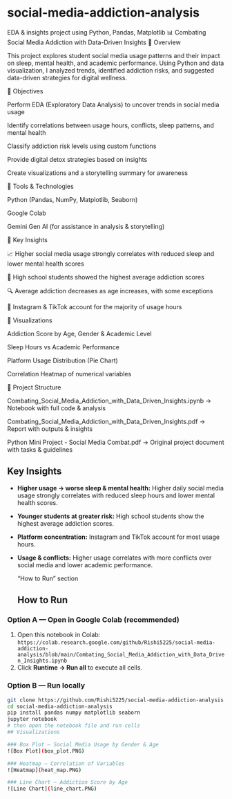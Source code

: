 # social-media-addiction-analysis
EDA &amp; insights project using Python, Pandas, Matplotlib
📊 Combating Social Media Addiction with Data-Driven Insights
🔹 Overview

This project explores student social media usage patterns and their impact on sleep, mental health, and academic performance. Using Python and data visualization, I analyzed trends, identified addiction risks, and suggested data-driven strategies for digital wellness.

🔹 Objectives

Perform EDA (Exploratory Data Analysis) to uncover trends in social media usage

Identify correlations between usage hours, conflicts, sleep patterns, and mental health

Classify addiction risk levels using custom functions

Provide digital detox strategies based on insights

Create visualizations and a storytelling summary for awareness

🔹 Tools & Technologies

Python (Pandas, NumPy, Matplotlib, Seaborn)

Google Colab

Gemini Gen AI (for assistance in analysis & storytelling)

🔹 Key Insights

📈 Higher social media usage strongly correlates with reduced sleep and lower mental health scores

🎯 High school students showed the highest average addiction scores

🔍 Average addiction decreases as age increases, with some exceptions

📱 Instagram & TikTok account for the majority of usage hours

🔹 Visualizations

Addiction Score by Age, Gender & Academic Level

Sleep Hours vs Academic Performance

Platform Usage Distribution (Pie Chart)

Correlation Heatmap of numerical variables

🔹 Project Structure

Combating_Social_Media_Addiction_with_Data_Driven_Insights.ipynb → Notebook with full code & analysis

Combating_Social_Media_Addiction_with_Data_Driven_Insights.pdf → Report with outputs & insights

Python Mini Project - Social Media Combat.pdf → Original project document with tasks & guidelines
## Key Insights
- **Higher usage → worse sleep & mental health:** Higher daily social media usage strongly correlates with reduced sleep hours and lower mental health scores.
- **Younger students at greater risk:** High school students show the highest average addiction scores.
- **Platform concentration:** Instagram and TikTok account for most usage hours.
- **Usage & conflicts:** Higher usage correlates with more conflicts over social media and lower academic performance.

  “How to Run” section
  ## How to Run

### Option A — Open in Google Colab (recommended)
1. Open this notebook in Colab:  
   `https://colab.research.google.com/github/Rishi5225/social-media-addiction-analysis/blob/main/Combating_Social_Media_Addiction_with_Data_Driven_Insights.ipynb`
2. Click **Runtime → Run all** to execute all cells.

### Option B — Run locally
```bash
git clone https://github.com/Rishi5225/social-media-addiction-analysis.git
cd social-media-addiction-analysis
pip install pandas numpy matplotlib seaborn
jupyter notebook
# then open the notebook file and run cells
## Visualizations

### Box Plot — Social Media Usage by Gender & Age
![Box Plot](box_plot.PNG)

### Heatmap — Correlation of Variables
![Heatmap](heat_map.PNG)

### Line Chart — Addiction Score by Age
![Line Chart](line_chart.PNG)


